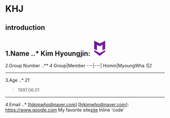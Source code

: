 KHJ
====
introduction
-----
1.Name
..* Kim Hyoungjin:
![alt text](https://github.com/adam-p/markdown-here/raw/master/src/common/images/icon48.png)
----
2.Group Number
..** *4*
Group|Member
---|---|
Homin|MyoungWha
*1*|*2*
___
3.Age
..* *21*
> 1997.06.01
---
4.Email
..* [hjkimwho@naver.com]
[hjkimwho@naver.com]: https://www.google.com
My favorite site[site](https://www.naver.com)
Inline 'code'
